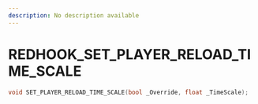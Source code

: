 ```yaml
---
description: No description available 
---
```


# REDHOOK\_SET_PLAYER_RELOAD_TIME_SCALE

```cpp
void SET_PLAYER_RELOAD_TIME_SCALE(bool _Override, float _TimeScale);
```